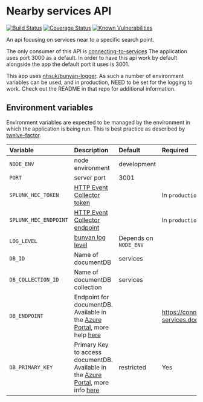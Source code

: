# Nearby services API

[![Build Status](https://travis-ci.org/nhsuk/nearby-services-api.svg?branch=master)](https://travis-ci.org/nhsuk/nearby-services-api)
[![Coverage Status](https://coveralls.io/repos/github/nhsuk/nearby-services-api/badge.svg)](https://coveralls.io/github/nhsuk/nearby-services-api)
[![Known Vulnerabilities](https://snyk.io/test/github/nhsuk/nearby-services-api/badge.svg)](https://snyk.io/test/github/nhsuk/nearby-services-api)

An api focusing on services near to a specific search point.

The only consumer of this API is [connecting-to-services](https://github.com/nhsuk/connecting-to-services)
The application uses port 3000 as a default. In order to have this api work by
default alongside the app the default port it uses is 3001.

This app uses [nhsuk/bunyan-logger](https://github.com/nhsuk/bunyan-logger). As
such a number of environment variables can be used, and in production, NEED to
be set for the logging to work. Check out the README in that repo for additional
information.

## Environment variables

Environment variables are expected to be managed by the environment in which
the application is being run. This is best practice as described by
[twelve-factor](https://12factor.net/config).

| Variable                         | Description                                                                            | Default                  | Required        |
|:---------------------------------|:---------------------------------------------------------------------------------------|:-------------------------|:----------------|
| `NODE_ENV`                       | node environment                                                                       | development              |                 |
| `PORT`                           | server port                                                                            | 3001                     |                 |
| `SPLUNK_HEC_TOKEN`               | [HTTP Event Collector token](http://dev.splunk.com/view/event-collector/SP-CAAAE7C)    |                          | In `production` |
| `SPLUNK_HEC_ENDPOINT`            | [HTTP Event Collector endpoint](http://dev.splunk.com/view/event-collector/SP-CAAAE7H) |                          | In `production` |
| `LOG_LEVEL`                      | [bunyan log level](https://github.com/trentm/node-bunyan#levels)                       | Depends on `NODE_ENV`    |                 |
| `DB_ID`                          | Name of documentDB                                                                     | services                 |                 |
| `DB_COLLECTION_ID`               | Name of documentDB collection                                                          | services                 |                 |
| `DB_ENDPOINT`                    | Endpoint for documentDB. Available in the [Azure Portal](https://portal.azure.com), more help [here](https://docs.microsoft.com/en-us/azure/documentdb/documentdb-nodejs-get-started#a-idconfigastep-3-set-your-apps-configurations)                                                                  |                  | https://connecting-to-services.documents.azure.com:443/ |
| `DB_PRIMARY_KEY`                 | Primary Key to access documentDB. Available in the [Azure Portal](https://portal.azure.com), more info [here](https://docs.microsoft.com/en-us/azure/documentdb/documentdb-nodejs-get-started#a-idconfigastep-3-set-your-apps-configurations) | restricted                | Yes             |
